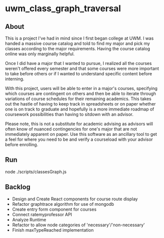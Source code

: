 # uwm_class_graph_traversal

## About

This is a project I've had in mind since I first began college at UWM. I was handed a massive course catalog and told to find my major and pick my classes according to the major requirements. Having the course catalog online was only marginally helpful. 

Once I did have a major that I wanted to pursue, I realized all the courses weren't offered every semester and that some courses were more important to take before others or if I wanted to understand specific content before interning. 

With this project, users will be able to enter in a major's courses, specifying which courses are contingent on others and then be able to iterate through variations of course schedules for their remaining academics. This takes out the hastle of having to keep track in spreadsheets or on paper whether one is on track to graduate and hopefully is a more immediate roadmap of coursework possibilities than having to sitdown with an advisor. 

Please note, this is not a substitute for academic advising as advisors will often know of nuanced contingencies for one's major that are not immediately apparent on paper. Use this software as an ancillary tool to get a feel for where you need to be and verify a courseload with your advisor before enrolling. 

## Run

node ./scripts/classesGraph.js

## Backlog

* Design and Create React components for course route display
* Refactor graphtrace algorithm for use of mongodb
* Create entry form component for courses
* Connect ratemyprofessor API
* Analyze Runtime 
* Refactor to allow node categories of 'necessary'/'non-necessary'
* Finish maxTypeReached implementation



 